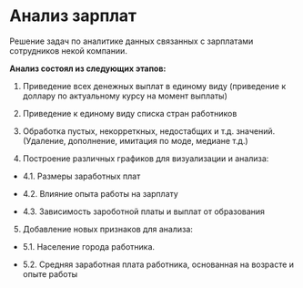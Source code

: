 # **Анализ зарплат**
Решение задач по аналитике данных связанных с зарплатами сотрудников некой компании.

**Анализ состоял из следующих этапов:**


1.   Приведение всех денежных выплат в единому виду (приведение к доллару по актуальному курсу на момент выплаты)
2.   Приведение к единому виду списка стран работников

3. Обработка пустых, некорреткных, недостабщих и т.д. значений. (Удаление, дополнение, имитация по моде, медиане  т.д.)

4. Построение различных графиков для визуализации и анализа: 

  * 4.1. Размеры заработных плат

  * 4.2. Влияние опыта работы на зарплату

  * 4.3. Зависимость зароботной платы и выплат от образования




5. Добавление новых признаков для анализа:

  * 5.1. Население города работника.

  * 5.2. Средняя заработная плата работника, основанная на возрасте и опыте работы


